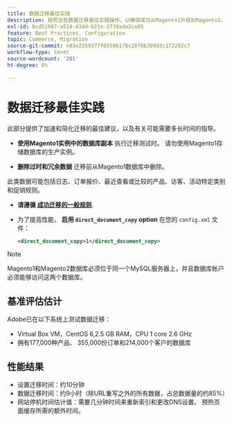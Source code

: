 ```yaml
---
title: 数据迁移最佳实践
description: 按照这些数据迁移最佳实践操作，以确保成功从Magento1升级到Magento2。
exl-id: 0cd51987-a514-434d-b21e-2739ada2ce85
feature: Best Practices, Configuration
topic: Commerce, Migration
source-git-commit: e83e2359377f03506178c28f8b30993c172282c7
workflow-type: tm+mt
source-wordcount: '201'
ht-degree: 0%

---
```


# 数据迁移最佳实践

此部分提供了加速和简化迁移的最佳建议，以及有关可能需要多长时间的指导。

* **使用Magento1实例中的数据库副本** 执行迁移测试时。 请勿使用Magento1存储数据库的生产实例。

* **删除过时和冗余数据** 迁移前从Magento1数据库中删除。

此类数据可能包括日志、订单报价、最近查看或比较的产品、访客、活动特定类别和促销规则。

* **请遵循 [成功迁移的一般规则](migrate-data/overview.md#migration-overview)**.

* 为了提高性能， **启用 `direct_document_copy` option** 在您的 `config.xml` 文件：

  ```xml
  <direct_document_copy>1</direct_document_copy>
  ```

>[!NOTE]
>
>Magento1和Magento2数据库必须位于同一个MySQL服务器上，并且数据库帐户必须能够访问这两个数据库。

## 基准评估估计

Adobe已在以下系统上测试数据迁移：

* Virtual Box VM，CentOS 6,2.5 GB RAM，CPU 1 core 2.6 GHz
* 拥有177,000种产品、 355,000份订单和214,000个客户的数据库

## 性能结果

* 设置迁移时间：约10分钟
* 数据迁移时间：约9小时（除URL重写之外的所有数据，占总数据量的约85%）
* 网站停机时间估计值：需要几分钟时间来重新索引和更改DNS设置。 预热页面缓存所需的额外时间。
